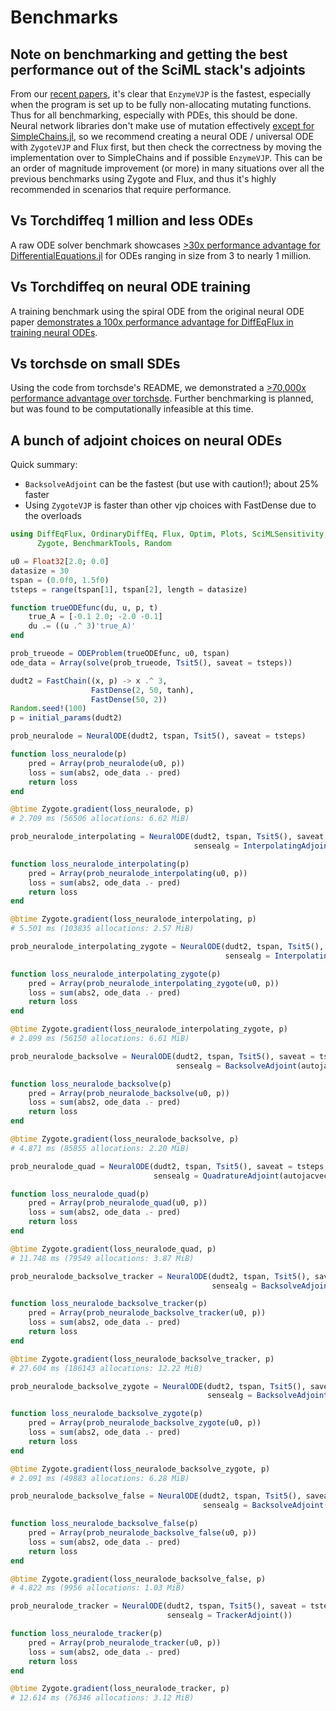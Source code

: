 # Benchmarks

## Note on benchmarking and getting the best performance out of the SciML stack's adjoints

From our [recent papers](https://arxiv.org/abs/1812.01892), it's clear that `EnzymeVJP` is the fastest,
especially when the program is set up to be fully non-allocating mutating functions. Thus for all benchmarking,
especially with PDEs, this should be done. Neural network libraries don't make use of mutation effectively
[except for SimpleChains.jl](https://julialang.org/blog/2022/04/simple-chains/), so we recommend creating a
neural ODE / universal ODE with `ZygoteVJP` and Flux first, but then check the correctness by moving the
implementation over to SimpleChains and if possible `EnzymeVJP`. This can be an order of magnitude improvement
(or more) in many situations over all the previous benchmarks using Zygote and Flux, and thus it's
highly recommended in scenarios that require performance.

## Vs Torchdiffeq 1 million and less ODEs

A raw ODE solver benchmark showcases [>30x performance advantage for DifferentialEquations.jl](https://gist.github.com/ChrisRackauckas/cc6ac746e2dfd285c28e0584a2bfd320)
for ODEs ranging in size from 3 to nearly 1 million.

## Vs Torchdiffeq on neural ODE training

A training benchmark using the spiral ODE from the original neural ODE paper
[demonstrates a 100x performance advantage for DiffEqFlux in training neural ODEs](https://gist.github.com/ChrisRackauckas/4a4d526c15cc4170ce37da837bfc32c4).

## Vs torchsde on small SDEs

Using the code from torchsde's README, we demonstrated a [>70,000x performance
advantage over torchsde](https://gist.github.com/ChrisRackauckas/6a03e7b151c86b32d74b41af54d495c6).
Further benchmarking is planned, but was found to be computationally infeasible
at this time.

## A bunch of adjoint choices on neural ODEs

Quick summary:

  - `BacksolveAdjoint` can be the fastest (but use with caution!); about 25% faster
  - Using `ZygoteVJP` is faster than other vjp choices with FastDense due to the overloads

```julia
using DiffEqFlux, OrdinaryDiffEq, Flux, Optim, Plots, SciMLSensitivity,
      Zygote, BenchmarkTools, Random

u0 = Float32[2.0; 0.0]
datasize = 30
tspan = (0.0f0, 1.5f0)
tsteps = range(tspan[1], tspan[2], length = datasize)

function trueODEfunc(du, u, p, t)
    true_A = [-0.1 2.0; -2.0 -0.1]
    du .= ((u .^ 3)'true_A)'
end

prob_trueode = ODEProblem(trueODEfunc, u0, tspan)
ode_data = Array(solve(prob_trueode, Tsit5(), saveat = tsteps))

dudt2 = FastChain((x, p) -> x .^ 3,
                  FastDense(2, 50, tanh),
                  FastDense(50, 2))
Random.seed!(100)
p = initial_params(dudt2)

prob_neuralode = NeuralODE(dudt2, tspan, Tsit5(), saveat = tsteps)

function loss_neuralode(p)
    pred = Array(prob_neuralode(u0, p))
    loss = sum(abs2, ode_data .- pred)
    return loss
end

@btime Zygote.gradient(loss_neuralode, p)
# 2.709 ms (56506 allocations: 6.62 MiB)

prob_neuralode_interpolating = NeuralODE(dudt2, tspan, Tsit5(), saveat = tsteps,
                                         sensealg = InterpolatingAdjoint(autojacvec = ReverseDiffVJP(true)))

function loss_neuralode_interpolating(p)
    pred = Array(prob_neuralode_interpolating(u0, p))
    loss = sum(abs2, ode_data .- pred)
    return loss
end

@btime Zygote.gradient(loss_neuralode_interpolating, p)
# 5.501 ms (103835 allocations: 2.57 MiB)

prob_neuralode_interpolating_zygote = NeuralODE(dudt2, tspan, Tsit5(), saveat = tsteps,
                                                sensealg = InterpolatingAdjoint(autojacvec = ZygoteVJP()))

function loss_neuralode_interpolating_zygote(p)
    pred = Array(prob_neuralode_interpolating_zygote(u0, p))
    loss = sum(abs2, ode_data .- pred)
    return loss
end

@btime Zygote.gradient(loss_neuralode_interpolating_zygote, p)
# 2.899 ms (56150 allocations: 6.61 MiB)

prob_neuralode_backsolve = NeuralODE(dudt2, tspan, Tsit5(), saveat = tsteps,
                                     sensealg = BacksolveAdjoint(autojacvec = ReverseDiffVJP(true)))

function loss_neuralode_backsolve(p)
    pred = Array(prob_neuralode_backsolve(u0, p))
    loss = sum(abs2, ode_data .- pred)
    return loss
end

@btime Zygote.gradient(loss_neuralode_backsolve, p)
# 4.871 ms (85855 allocations: 2.20 MiB)

prob_neuralode_quad = NeuralODE(dudt2, tspan, Tsit5(), saveat = tsteps,
                                sensealg = QuadratureAdjoint(autojacvec = ReverseDiffVJP(true)))

function loss_neuralode_quad(p)
    pred = Array(prob_neuralode_quad(u0, p))
    loss = sum(abs2, ode_data .- pred)
    return loss
end

@btime Zygote.gradient(loss_neuralode_quad, p)
# 11.748 ms (79549 allocations: 3.87 MiB)

prob_neuralode_backsolve_tracker = NeuralODE(dudt2, tspan, Tsit5(), saveat = tsteps,
                                             sensealg = BacksolveAdjoint(autojacvec = TrackerVJP()))

function loss_neuralode_backsolve_tracker(p)
    pred = Array(prob_neuralode_backsolve_tracker(u0, p))
    loss = sum(abs2, ode_data .- pred)
    return loss
end

@btime Zygote.gradient(loss_neuralode_backsolve_tracker, p)
# 27.604 ms (186143 allocations: 12.22 MiB)

prob_neuralode_backsolve_zygote = NeuralODE(dudt2, tspan, Tsit5(), saveat = tsteps,
                                            sensealg = BacksolveAdjoint(autojacvec = ZygoteVJP()))

function loss_neuralode_backsolve_zygote(p)
    pred = Array(prob_neuralode_backsolve_zygote(u0, p))
    loss = sum(abs2, ode_data .- pred)
    return loss
end

@btime Zygote.gradient(loss_neuralode_backsolve_zygote, p)
# 2.091 ms (49883 allocations: 6.28 MiB)

prob_neuralode_backsolve_false = NeuralODE(dudt2, tspan, Tsit5(), saveat = tsteps,
                                           sensealg = BacksolveAdjoint(autojacvec = ReverseDiffVJP(false)))

function loss_neuralode_backsolve_false(p)
    pred = Array(prob_neuralode_backsolve_false(u0, p))
    loss = sum(abs2, ode_data .- pred)
    return loss
end

@btime Zygote.gradient(loss_neuralode_backsolve_false, p)
# 4.822 ms (9956 allocations: 1.03 MiB)

prob_neuralode_tracker = NeuralODE(dudt2, tspan, Tsit5(), saveat = tsteps,
                                   sensealg = TrackerAdjoint())

function loss_neuralode_tracker(p)
    pred = Array(prob_neuralode_tracker(u0, p))
    loss = sum(abs2, ode_data .- pred)
    return loss
end

@btime Zygote.gradient(loss_neuralode_tracker, p)
# 12.614 ms (76346 allocations: 3.12 MiB)
```
